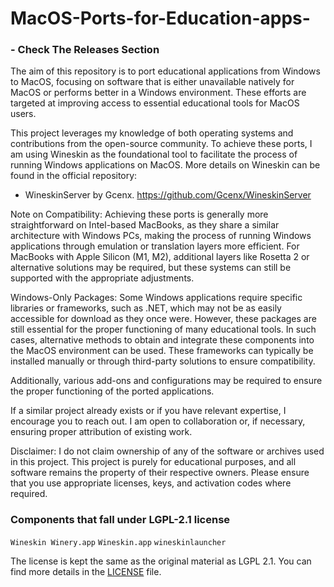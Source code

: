 # MacOS-Ports-for-Education-apps-

### - Check The Releases Section

The aim of this repository is to port educational applications from Windows to MacOS, focusing on software that is either 
unavailable natively for MacOS or performs better in a Windows environment. 
These efforts are targeted at improving access to essential educational tools for MacOS users.

This project leverages my knowledge of both operating systems and contributions from the open-source community.
To achieve these ports, I am using Wineskin as the foundational tool to facilitate the process of running Windows applications on MacOS.
More details on Wineskin can be found in the official repository:
- WineskinServer by Gcenx. https://github.com/Gcenx/WineskinServer

Note on Compatibility: Achieving these ports is generally more straightforward on Intel-based MacBooks, as they share a similar architecture with Windows PCs, making the process of running Windows applications through emulation or translation layers more efficient. For MacBooks with Apple Silicon (M1, M2), additional layers like Rosetta 2 or alternative solutions may be required, but these systems can still be supported with the appropriate adjustments.

Windows-Only Packages: Some Windows applications require specific libraries or frameworks, such as .NET, which may not be as easily accessible for download as they once were. However, these packages are still essential for the proper functioning of many educational tools. In such cases, alternative methods to obtain and integrate these components into the MacOS environment can be used. These frameworks can typically be installed manually or through third-party solutions to ensure compatibility.

Additionally, various add-ons and configurations may be required to ensure the proper functioning of the ported applications.

If a similar project already exists or if you have relevant expertise, I encourage you to reach out. 
I am open to collaboration or, if necessary, ensuring proper attribution of existing work.

Disclaimer:
I do not claim ownership of any of the software or archives used in this project. 
This project is purely for educational purposes, and all software remains the property of their respective owners.
Please ensure that you use appropriate licenses, keys, and activation codes where required.

### Components that fall under LGPL-2.1 license

`Wineskin Winery.app`
`Wineskin.app`
`wineskinlauncher`

The license is kept the same as the original material as LGPL 2.1. You can find more details in the [LICENSE](https://github.com/JoshCobra/MacOS-Ports-for-Education-apps-/blob/main/LICENSE) file.



